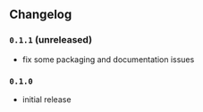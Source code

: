 ## Changelog

### `0.1.1` (unreleased)

- fix some packaging and documentation issues

### `0.1.0`

- initial release
